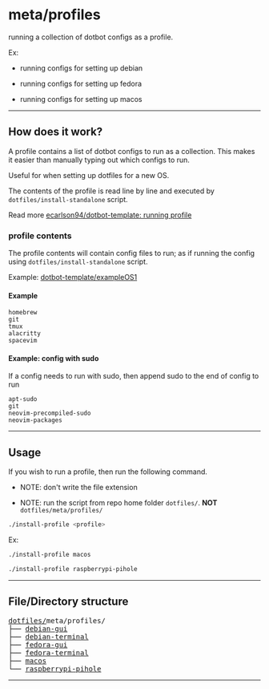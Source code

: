 # meta/profiles

running a collection of dotbot configs as a profile.

Ex:

- running configs for setting up debian

- running configs for setting up fedora

- running configs for setting up macos

---

## How does it work?

A profile contains a list of dotbot configs to run as a collection. This makes it easier than manually typing out which configs to run.

Useful for when setting up dotfiles for a new OS.

The contents of the profile is read line by line and executed by `dotfiles/install-standalone` script.

Read more [ecarlson94/dotbot-template: running profile](https://github.com/ecarlson94/dotbot-template#for-installing-a-predefined-profile)

### profile contents

The profile contents will contain config files to run; as if running the config using `dotfiles/install-standalone` script.

Example: [dotbot-template/exampleOS1](https://github.com/ecarlson94/dotbot-template/blob/main/meta/profiles/exampleOS1)

#### Example

```
homebrew
git
tmux
alacritty
spacevim

```

#### Example: config with sudo

If a config needs to run with sudo, then append sudo to the end of config to run

```
apt-sudo
git
neovim-precompiled-sudo
neovim-packages

```

---

## Usage

If you wish to run a profile, then run the following command.

- NOTE: don't write the file extension

- NOTE: run the script from repo home folder `dotfiles/`. **NOT** `dotfiles/meta/profiles/`

```bash
./install-profile <profile>
```

Ex:

```bash
./install-profile macos
```

```bash
./install-profile raspberrypi-pihole
```

---

## File/Directory structure

<!--
Quick tip: to generate tree structure with URL, run the following command
tree meta/profiles -H "."
-->

<pre>
<a href="../../../../">dotfiles/</a>meta/profiles/
├── <a href="./debian-gui">debian-gui</a>
├── <a href="./debian-terminal">debian-terminal</a>
├── <a href="./fedora-gui">fedora-gui</a>
├── <a href="./fedora-terminal">fedora-terminal</a>
├── <a href="./macos">macos</a>
└── <a href="./raspberrypi-pihole">raspberrypi-pihole</a>
</pre>

---
